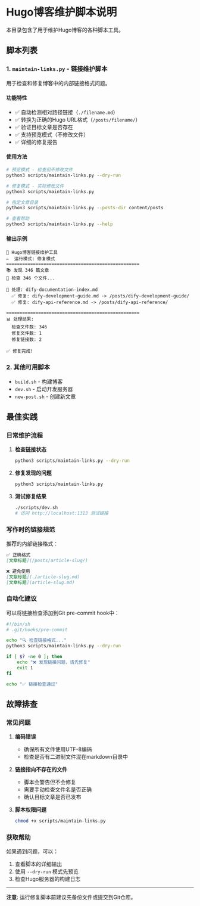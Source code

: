 # Hugo博客维护脚本说明

本目录包含了用于维护Hugo博客的各种脚本工具。

## 脚本列表

### 1. `maintain-links.py` - 链接维护脚本

用于检查和修复博客中的内部链接格式问题。

#### 功能特性
- ✅ 自动检测相对路径链接（`./filename.md`）
- ✅ 转换为正确的Hugo URL格式（`/posts/filename/`）
- ✅ 验证目标文章是否存在
- ✅ 支持预览模式（不修改文件）
- ✅ 详细的修复报告

#### 使用方法

```bash
# 预览模式 - 检查但不修改文件
python3 scripts/maintain-links.py --dry-run

# 修复模式 - 实际修改文件
python3 scripts/maintain-links.py

# 指定文章目录
python3 scripts/maintain-links.py --posts-dir content/posts

# 查看帮助
python3 scripts/maintain-links.py --help
```

#### 输出示例

```
🚀 Hugo博客链接维护工具
✏️  运行模式: 修复模式
==================================================
📚 发现 346 篇文章
📝 检查 346 个文件...

📄 处理: dify-documentation-index.md
  ✅ 修复: dify-development-guide.md -> /posts/dify-development-guide/
  ✅ 修复: dify-api-reference.md -> /posts/dify-api-reference/

==================================================
📊 处理结果:
  检查文件数: 346
  修复文件数: 1
  修复链接数: 2

✅ 修复完成!
```

### 2. 其他可用脚本

- `build.sh` - 构建博客
- `dev.sh` - 启动开发服务器
- `new-post.sh` - 创建新文章

## 最佳实践

### 日常维护流程

1. **检查链接状态**
   ```bash
   python3 scripts/maintain-links.py --dry-run
   ```

2. **修复发现的问题**
   ```bash
   python3 scripts/maintain-links.py
   ```

3. **测试修复结果**
   ```bash
   ./scripts/dev.sh
   # 访问 http://localhost:1313 测试链接
   ```

### 写作时的链接规范

推荐的内部链接格式：
```markdown
✅ 正确格式
[文章标题](/posts/article-slug/)

❌ 避免使用
[文章标题](./article-slug.md)
[文章标题](article-slug.md)
```

### 自动化建议

可以将链接检查添加到Git pre-commit hook中：

```bash
#!/bin/sh
# .git/hooks/pre-commit

echo "🔍 检查链接格式..."
python3 scripts/maintain-links.py --dry-run

if [ $? -ne 0 ]; then
    echo "❌ 发现链接问题，请先修复"
    exit 1
fi

echo "✅ 链接检查通过"
```

## 故障排查

### 常见问题

1. **编码错误**
   - 确保所有文件使用UTF-8编码
   - 检查是否有二进制文件混在markdown目录中

2. **链接指向不存在的文件**
   - 脚本会警告但不会修复
   - 需要手动检查文件名是否正确
   - 确认目标文章是否已发布

3. **脚本权限问题**
   ```bash
   chmod +x scripts/maintain-links.py
   ```

### 获取帮助

如果遇到问题，可以：
1. 查看脚本的详细输出
2. 使用 `--dry-run` 模式先预览
3. 检查Hugo服务器的构建日志

---

**注意**: 运行修复脚本前建议先备份文件或提交到Git仓库。
